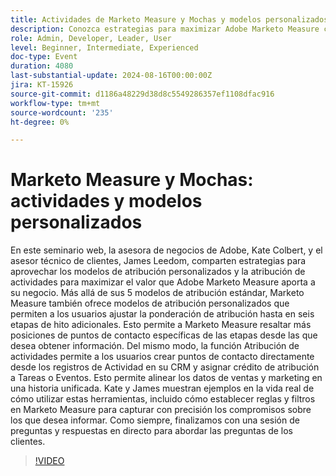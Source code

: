 ```yaml
---
title: Actividades de Marketo Measure y Mochas y modelos personalizados
description: Conozca estrategias para maximizar Adobe Marketo Measure con modelos de atribución personalizados y atribución de actividades. Únase a los expertos en Adobe Kate Colbert y James Leedom para ver cómo ajustan la ponderación de atribución, crean puntos de contacto a partir de actividades CRM y alinean los datos de ventas y marketing. Descubra ejemplos de la vida real y obtenga respuestas a sus preguntas en una sesión de preguntas y respuestas en directo.
role: Admin, Developer, Leader, User
level: Beginner, Intermediate, Experienced
doc-type: Event
duration: 4080
last-substantial-update: 2024-08-16T00:00:00Z
jira: KT-15926
source-git-commit: d1186a48229d38d8c5549286357ef1108dfac916
workflow-type: tm+mt
source-wordcount: '235'
ht-degree: 0%

---
```



# Marketo Measure y Mochas: actividades y modelos personalizados

En este seminario web, la asesora de negocios de Adobe, Kate Colbert, y el asesor técnico de clientes, James Leedom, comparten estrategias para aprovechar los modelos de atribución personalizados y la atribución de actividades para maximizar el valor que Adobe Marketo Measure aporta a su negocio. Más allá de sus 5 modelos de atribución estándar, Marketo Measure también ofrece modelos de atribución personalizados que permiten a los usuarios ajustar la ponderación de atribución hasta en seis etapas de hito adicionales. Esto permite a Marketo Measure resaltar más posiciones de puntos de contacto específicas de las etapas desde las que desea obtener información. Del mismo modo, la función Atribución de actividades permite a los usuarios crear puntos de contacto directamente desde los registros de Actividad en su CRM y asignar crédito de atribución a Tareas o Eventos. Esto permite alinear los datos de ventas y marketing en una historia unificada. Kate y James muestran ejemplos en la vida real de cómo utilizar estas herramientas, incluido cómo establecer reglas y filtros en Marketo Measure para capturar con precisión los compromisos sobre los que desea informar. Como siempre, finalizamos con una sesión de preguntas y respuestas en directo para abordar las preguntas de los clientes.

>[!VIDEO](https://video.tv.adobe.com/v/3432603/?learn=on)
